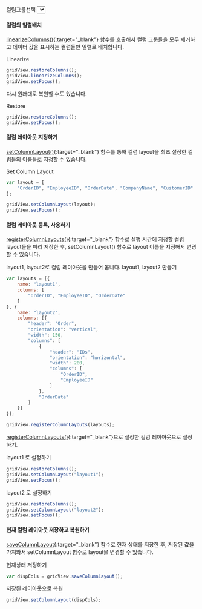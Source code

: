 컬럼그룹선택 <select id="groupList"></select>

#### 컬럼의 일렬배치
[linearizeColumns()](http://help.realgrid.com/api/GridBase/linearizeColumns/%20-%20layout){:target="_blank"} 함수를 호출해서 컬럼 그룹들을 모두 제거하고 데이터 값을 표시하는 컬럼들만 일렬로 배치합니다.

<a class="btn primary small round lowercase" id="btnLinearizeColumn">Linearize</a>

```js
gridView.restoreColumns();
gridView.linearizeColumns();
gridView.setFocus();
```

다시 원래대로 복원할 수도 있습니다.

<a class="btn primary small round lowercase" id="btnRestore">Restore</a>

```js
gridView.restoreColumns();
gridView.setFocus();
```

#### 컬럼 레이아웃 지정하기
[setColumnLayout()](http://help.realgrid.com/api/GridBase/setColumnLayout/){:target="_blank"} 함수를 통해 컬럼 layout을 최초 설정한 컬럼들의 이름들로 지정할 수 있습니다.

<a class="btn primary small round lowercase" id="btnSetColumnLayout">Set Column Layout</a>

```js
var layout = [
    "OrderID", "EmployeeID", "OrderDate", "CompanyName", "CustomerID"
];

gridView.setColumnLayout(layout);
gridView.setFocus();
```

#### 컬럼 레이아웃 등록, 사용하기
[registerColumnLayouts()](http://help.realgrid.com/api/GridBase/registerColumnLayouts/){:target="_blank"} 함수로 실행 시간에 지정할 컬럼 layout들을 미리 저장한 후, setColumnLayout() 함수로 layout 이름을 지정해서 변경할 수 있습니다.

layout1, layout2로 컬럼 레이아웃을 만들어 봅니다.
<a class="btn primary small round lowercase" id="btnRegisterColumnLayouts">layout1, layout2 만들기</a>

```js
var layouts = [{
    name: "layout1",
    columns: [
        "OrderID", "EmployeeID", "OrderDate"
    ]
}, {
    name: "layout2",
    columns: [{
        "header": "Order",
        "orientation": "vertical",
        "width": 150,
        "columns": [
            {
                "header": "IDs",
                "orientation": "horizontal",
                "width": 200,
                "columns": [
                    "OrderID",
                    "EmployeeID"
                ]
            },
            "OrderDate"
        ]
    }]
}];

gridView.registerColumnLayouts(layouts);
```

[registerColumnLayouts()](http://help.realgrid.com/api/GridBase/registerColumnLayouts/){:target="_blank"}으로 설정한 컬럼 레이아웃으로 설정하기.

<a class="btn primary small round lowercase" id="btnLayout1">layout1 로 설정하기</a>

```js
gridView.restoreColumns();
gridView.setColumnLayout("layout1");
gridView.setFocus();
```

<a class="btn primary small round lowercase" id="btnLayout2">layout2 로 설정하기</a>

```js
gridView.restoreColumns();
gridView.setColumnLayout("layout2");
gridView.setFocus();
```

#### 현재 컬럼 레이아웃 저장하고 복원하기  
[saveColumnLayout](http://help.realgrid.com/api/GridBase/saveColumnLayout/){:target="_blank"} 함수로 현재 상태를 저장한 후, 저장된 값을 가져와서 setColumnLayout 함수로 layout을 변경할 수 있습니다.

<a class="btn primary small round lowercase" id="btnSaveColumnLayout">현재상태 저정하기</a>

```js
var dispCols = gridView.saveColumnLayout();
```
<a class="btn primary small round lowercase" id="btnLoadLayout">저장된 레이아웃으로 복원</a>

```js
gridView.setColumnLayout(dispCols);
```

<script>
var dispCols = [];

$("#btnLinearizeColumn").click(function() { 
  gridView.restoreColumns();
  gridView.linearizeColumns();
  gridView.setFocus();
});

$("#btnRestore").click(function() { 
  gridView.restoreColumns();
  gridView.setFocus();
});

$("#btnSetColumnLayout").click(function() { 
  var layout = [
      "OrderID", "EmployeeID", "OrderDate", "CompanyName", "CustomerID"
  ];

  gridView.setColumnLayout(layout);
  gridView.setFocus();
});

$("#btnRegisterColumnLayouts").click(function() { 
  var layouts = [{
      name: "layout1",
      columns: [
          "OrderID", "EmployeeID", "OrderDate"
      ]
  }, {
      name: "layout2",
      columns: [{
          "header": "Order",
          "orientation": "vertical",
          "width": 150,
          "columns": [
              {
                  "header": "IDs",
                  "orientation": "horizontal",
                  "width": 200,
                  "columns": [
                      "OrderID",
                      "EmployeeID"
                  ]
              },
              "OrderDate"
          ]
      }]
  }];

  gridView.registerColumnLayouts(layouts);
});

$("#btnLayout1").click(function() { 
  gridView.restoreColumns();
  gridView.setColumnLayout("layout1");
  gridView.setFocus();
});

$("#btnLayout2").click(function() { 
  gridView.restoreColumns();
  gridView.setColumnLayout("layout2");
  gridView.setFocus();
});

$("#btnSaveColumnLayout").click(function() { 
  dispCols = gridView.saveColumnLayout();
});

$("#btnLoadLayout").click(function() { 
  gridView.setColumnLayout(dispCols);
});



</script>

